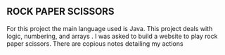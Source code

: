 ## ROCK PAPER SCISSORS

For this project the main language used is Java.
This project deals with logic, numbering, and arrays .
I was asked to build a website to play rock paper scissors.
There are copious notes detailing my actions
